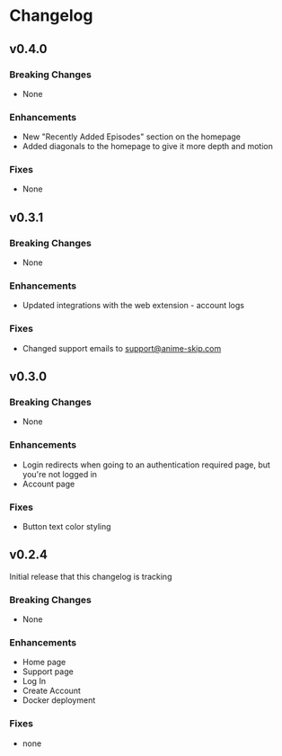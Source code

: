# Changelog

## v0.4.0

### Breaking Changes

- None

### Enhancements

- New "Recently Added Episodes" section on the homepage
- Added diagonals to the homepage to give it more depth and motion

### Fixes

- None

## v0.3.1

### Breaking Changes

- None

### Enhancements

- Updated integrations with the web extension - account logs

### Fixes

- Changed support emails to <support@anime-skip.com>

## v0.3.0

### Breaking Changes

- None

### Enhancements

- Login redirects when going to an authentication required page, but you're not logged in
- Account page

### Fixes

- Button text color styling

## v0.2.4

Initial release that this changelog is tracking

### Breaking Changes

- None

### Enhancements

- Home page
- Support page
- Log In
- Create Account
- Docker deployment

### Fixes

- none
